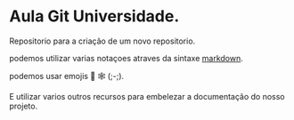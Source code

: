 # Aula Git Universidade.

Repositorio para a criação de um novo repositorio.

podemos utilizar varias notaçoes atraves da sintaxe [markdown](https://www.markdownguide.org/).

podemos usar emojis 👾 🕸 (;-;).

E utilizar varios outros recursos para embelezar a documentação do nosso projeto.
